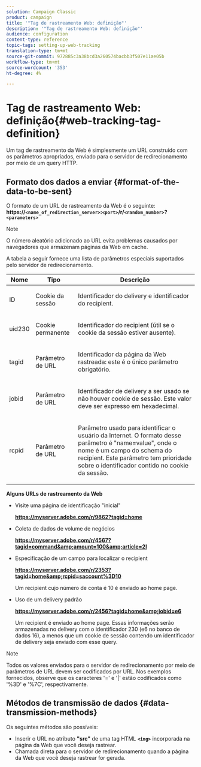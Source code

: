 ```yaml
---
solution: Campaign Classic
product: campaign
title: '"Tag de rastreamento Web: definição"'
description: '"Tag de rastreamento Web: definição"'
audience: configuration
content-type: reference
topic-tags: setting-up-web-tracking
translation-type: tm+mt
source-git-commit: 972885c3a38bcd3a260574bacbb3f507e11ae05b
workflow-type: tm+mt
source-wordcount: '353'
ht-degree: 4%

---
```



# Tag de rastreamento Web: definição{#web-tracking-tag-definition}

Um tag de rastreamento da Web é simplesmente um URL construído com os parâmetros apropriados, enviado para o servidor de redirecionamento por meio de um query HTTP.

## Formato dos dados a enviar {#format-of-the-data-to-be-sent}

O formato de um URL de rastreamento da Web é o seguinte: **https://`<name_of_redirection_server>`:`<port>`/r/`<random_number>`?`<parameters>`**

>[!NOTE]
>
>O número aleatório adicionado ao URL evita problemas causados por navegadores que armazenam páginas da Web em cache.

A tabela a seguir fornece uma lista de parâmetros especiais suportados pelo servidor de redirecionamento.

<table>
                     <thead>
                        <tr>
                           <th>Nome</th>
                           <th>Tipo</th>
                           <th>Descrição</th> 
                        </tr> 
                     </thead>
                     <tbody>
                        <tr>
                           <td>
                              <p>ID</p> 
                           </td>
                           <td>
                              <p>Cookie da sessão</p> 
                           </td>
                           <td>
                              <p>Identificador do delivery e identificador do recipient.</p> 
                           </td> 
                        </tr>
                        <tr>
                           <td>
                              <p>uid230</p> 
                           </td>
                           <td>
                              <p>Cookie permanente</p> 
                           </td>
                           <td>
                              <p>Identificador do recipient (útil se o cookie da sessão estiver ausente).</p> 
                           </td> 
                        </tr>
                        <tr>
                           <td>
                              <p>tagid</p> 
                           </td>
                           <td>
                              <p>Parâmetro de URL</p> 
                           </td>
                           <td>
                              <p>Identificador da página da Web rastreada: este é o único parâmetro obrigatório.</p> 
                           </td> 
                        </tr>
                        <tr>
                           <td>
                              <p>jobid</p> 
                           </td>
                           <td>
                              <p>Parâmetro de URL</p> 
                           </td>
                           <td>
                              <p>Identificador de delivery a ser usado se não houver cookie de sessão. Este valor deve ser
                                 expresso em hexadecimal.
                              </p> 
                           </td> 
                        </tr>
                        <tr>
                           <td>
                              <p>rcpid</p> 
                           </td>
                           <td>
                              <p>Parâmetro de URL</p> 
                           </td>
                           <td>
                              <p>Parâmetro usado para identificar o usuário da Internet. O formato desse parâmetro é "name=value",
                                 onde o nome é um campo do schema do recipient. Este parâmetro tem prioridade sobre
                                 o identificador contido no cookie da sessão.
                              </p> 
                           </td> 
                        </tr> 
                     </tbody>  
                  </table>

**Alguns URLs de rastreamento da Web**

* Visite uma página de identificação &quot;inicial&quot;

   **https://myserver.adobe.com/r/9862?tagid=home**

* Coleta de dados de volume de negócios

   **https://myserver.adobe.com/r/4567?tagid=command&amp;amount=100&amp;article=2l**

* Especificação de um campo para localizar o recipient

   **https://myserver.adobe.com/r/2353?tagid=home&amp;rcpid=saccount%3D10**

   Um recipient cujo número de conta é 10 é enviado ao home page.

* Uso de um delivery padrão

   **https://myserver.adobe.com/r/2456?tagid=home&amp;jobid=e6**

   Um recipient é enviado ao home page. Essas informações serão armazenadas no delivery com o identificador 230 (e6 no banco de dados 16), a menos que um cookie de sessão contendo um identificador de delivery seja enviado com esse query.

>[!NOTE]
>
>Todos os valores enviados para o servidor de redirecionamento por meio de parâmetros de URL devem ser codificados por URL. Nos exemplos fornecidos, observe que os caracteres &#39;=&#39; e &#39;|&#39; estão codificados como &#39;%3D&#39; e &#39;%7C&#39;, respectivamente.

## Métodos de transmissão de dados {#data-transmission-methods}

Os seguintes métodos são possíveis:

* Inserir o URL no atributo **&quot;src&quot;** de uma tag HTML **`<img>`** incorporada na página da Web que você deseja rastrear.
* Chamada direta para o servidor de redirecionamento quando a página da Web que você deseja rastrear for gerada.

